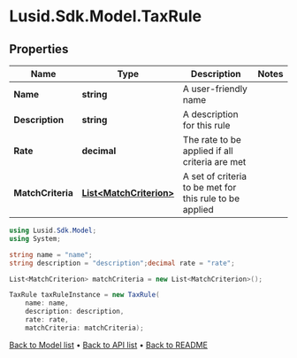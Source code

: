 # Lusid.Sdk.Model.TaxRule

## Properties

Name | Type | Description | Notes
------------ | ------------- | ------------- | -------------
**Name** | **string** | A user-friendly name | 
**Description** | **string** | A description for this rule | 
**Rate** | **decimal** | The rate to be applied if all criteria are met | 
**MatchCriteria** | [**List&lt;MatchCriterion&gt;**](MatchCriterion.md) | A set of criteria to be met for this rule to be applied | 

```csharp
using Lusid.Sdk.Model;
using System;

string name = "name";
string description = "description";decimal rate = "rate";

List<MatchCriterion> matchCriteria = new List<MatchCriterion>();

TaxRule taxRuleInstance = new TaxRule(
    name: name,
    description: description,
    rate: rate,
    matchCriteria: matchCriteria);
```

[Back to Model list](../README.md#documentation-for-models) &#8226; [Back to API list](../README.md#documentation-for-api-endpoints) &#8226; [Back to README](../README.md)
